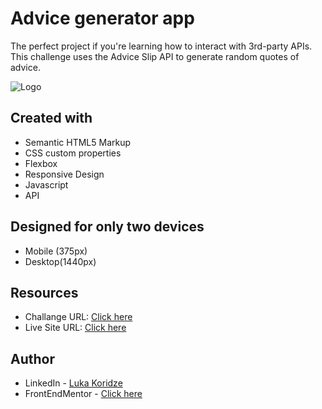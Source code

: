 # Advice generator app

The perfect project if you're learning how to interact with 3rd-party APIs. This challenge uses the Advice Slip API to generate random quotes of advice.

![Logo](https://res.cloudinary.com/dz209s6jk/image/upload/v1645105312/Challenges/syo43ktrlu3huqaqye2c.jpg)


## Created with
- Semantic HTML5 Markup
- CSS custom properties
- Flexbox
- Responsive Design
- Javascript
- API

## Designed for only two devices 
- Mobile (375px)
- Desktop(1440px)

## Resources

- Challange URL: [Click here](#)
- Live Site URL: [Click here](https://lukenso.github.io/Advice-generator-app/)
## Author

- LinkedIn - [Luka Koridze](https://www.linkedin.com/in/luka-koridze-4397571a4/)
- FrontEndMentor - [Click here](https://www.frontendmentor.io/profile/lukenso)

